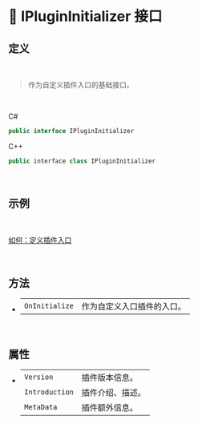# 🔗 IPluginInitializer 接口

## 定义

<br>

> 作为自定义插件入口的基础接口。

<br>

C#
```cs
public interface IPluginInitializer
```
C++
```cpp
public interface class IPluginInitializer
```

<br>

## 示例

<br>

[如何：定义插件入口](../../../../../HowTo/PluginEntry.md)

<br>

## 方法

- 
    |||
    |-|-|
    |`OnInitialize`|作为自定义入口插件的入口。|

<br>

## 属性

- 
    |||
    |-|-|
    |`Version`|插件版本信息。|
    |`Introduction`|插件介绍、描述。|
    |`MetaData`|插件额外信息。|
